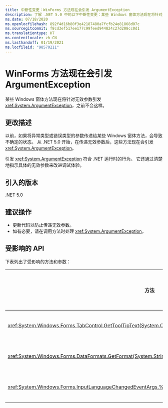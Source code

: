 ```yaml
---
title: 中断性变更：WinForms 方法现在会引发 ArgumentException
description: 了解 .NET 5.0 中的以下中断性变更：某些 Windows 窗体方法现在将针对无效参数引发 ArgumentException。
ms.date: 07/18/2020
ms.openlocfilehash: 892f4d16b80f3e42187480a7fcfb24e81868d07c
ms.sourcegitcommit: f8cd3ef517ee177c99feed944824c27d208cc0d1
ms.translationtype: HT
ms.contentlocale: zh-CN
ms.lasthandoff: 01/19/2021
ms.locfileid: "98570211"
---
```

# <a name="winforms-methods-now-throw-argumentexception"></a>WinForms 方法现在会引发 ArgumentException

某些 Windows 窗体方法现在将针对无效参数引发 <xref:System.ArgumentException>，之前不会这样。

## <a name="change-description"></a>更改描述

以前，如果将异常类型或错误类型的参数传递给某些 Windows 窗体方法，会导致不确定的状态。 从 .NET 5.0 开始，在传递无效参数后，这些方法现在会引发 <xref:System.ArgumentException>。

引发 <xref:System.ArgumentException> 符合 .NET 运行时的行为。 它还通过清楚地指示具体的无效参数来改进调试体验。

## <a name="version-introduced"></a>引入的版本

.NET 5.0

## <a name="recommended-action"></a>建议操作

- 更新代码以防止传递无效参数。
- 如有必要，请在调用方法时处理 <xref:System.ArgumentException>。

## <a name="affected-apis"></a>受影响的 API

下表列出了受影响的方法和参数：

| 方法 | 参数名称 | 条件 | 新增的版本 |
|-|-|-|-|
| <xref:System.Windows.Forms.TabControl.GetToolTipText(System.Object)?displayProperty=fullName> | `item` | 参数不属于 <xref:System.Windows.Forms.TabPage> 类型。 | 预览版 1 |
| <xref:System.Windows.Forms.DataFormats.GetFormat(System.String)?displayProperty=fullName> | `format` | 参数为 `null`、<xref:System.String.Empty?displayProperty=nameWithType> 或空格。 | 预览版 5 |
| <xref:System.Windows.Forms.InputLanguageChangedEventArgs.%23ctor(System.Globalization.CultureInfo,System.Byte)> | `culture` | 无法检索指定区域性的 `InputLanguage`。 | 预览版 7 |

<!--

### Affected APIs

- `M:System.Windows.Forms.TabControl.GetToolTipText(System.Object)`
- `M:System.Windows.Forms.DataFormats.GetFormat(System.String)`
- `M:System.Windows.Forms.InputLanguageChangedEventArgs.%23ctor(System.Globalization.CultureInfo,System.Byte)`

### Category

Windows Forms

-->
